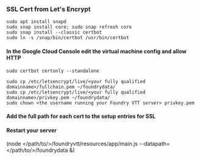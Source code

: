 ### SSL Cert from Let's Encrypt
```
sudo apt install snapd
sudo snap install core; sudo snap refresh core
sudo snap install --classic certbot
sudo ln -s /snap/bin/certbot /usr/bin/certbot
```

#### In the Google Cloud Console edit the virtual machine config and allow HTTP

```
sudo certbot certonly --standalone

sudo cp /etc/letsencrypt/live/<your fully qualified domainname>/fullchain.pem ~/foundrydata/
sudo cp /etc/letsencrypt/live/<your fully qualified domainname>/privkey.pem ~/foundrydata/
sudo chown <the username running your Foundry VTT server> privkey.pem 
```

#### Add the full path for each cert to the setup entries for SSL

#### Restart your server

(node </path/to/>/foundryvtt/resources/app/main.js --datapath=</path/to/>/foundrydata &)
